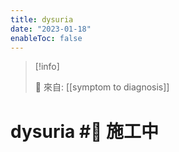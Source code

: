 ```yaml
---
title: dysuria
date: "2023-01-18"
enableToc: false
---
```


> [!info]
>
> 🌱 來自: [[symptom to diagnosis]]

# dysuria #🚧 施工中


